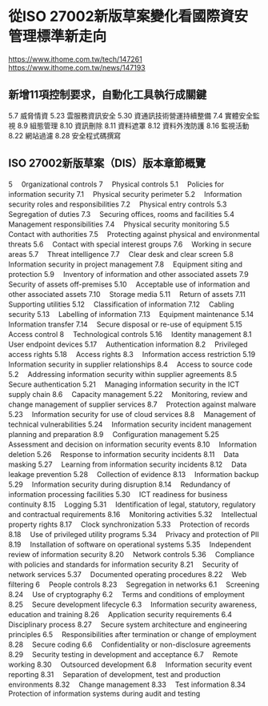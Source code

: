 # 從ISO 27002新版草案變化看國際資安管理標準新走向
https://www.ithome.com.tw/tech/147261 <br>
https://www.ithome.com.tw/news/147193
## 新增11項控制要求，自動化工具執行成關鍵
5.7	威脅情資
5.23	雲服務資訊安全
5.30	資通訊技術營運持續整備
7.4	實體安全監視
8.9	組態管理
8.10	資訊刪除
8.11	資料遮罩
8.12	資料外洩防護
8.16	監視活動
8.22	網站過濾
8.28	安全程式碼撰寫
## ISO 27002新版草案（DIS）版本章節概覽
5　	0rganizational controls	7　	Physical controls
5.1　	Policies for information security	7.1　	Physical security perimeter
5.2　	Information security roles and responsibilities	7.2　	Physical entry controls
5.3　	Segregation of duties	7.3　	Securing offices, rooms and facilities
5.4　	Management responsibilities	7.4　	Physical security monitoring
5.5　	Contact with authorities	7.5　	Protecting against physical and environmental threats
5.6　	Contact with special interest groups	7.6　	Working in secure areas
5.7　	Threat intelligence	7.7　	Clear desk and clear screen
5.8　	Information security in project management	7.8　	Equipment siting and protection
5.9　	Inventory of information and other associated assets	7.9　	Security of assets off-premises
5.10　	Acceptable use of information and other associated assets	7.10　	Storage media
5.11　	Return of assets	7.11　	Supporting utilities
5.12　	Classification of information	7.12　	Cabling security
5.13　	Labelling of information	7.13　	Equipment maintenance
5.14　	Information transfer	7.14　	Secure disposal or re-use of equipment
5.15　	Access control	8　	Technological controls
5.16　	Identity management	8.1　	User endpoint devices
5.17　	Authentication information	8.2　	Privileged access rights
5.18　	Access rights	8.3　	Information access restriction
5.19　	Information security in supplier relationships	8.4　	Access to source code
5.2　	Addressing information security within supplier agreements	8.5　	Secure authentication
5.21　	Managing information security in the ICT supply chain	8.6　	Capacity management
5.22　	Monitoring, review and change management of supplier services	8.7　	Protection against malware
5.23　	Information security for use of cloud services	8.8　	Management of technical vulnerabilities
5.24　	Information security incident management planning and preparation	8.9　	Configuration management
5.25　	Assessment and decision on information security events	8.10　	Information deletion
5.26　	Response to information security incidents	8.11　	Data masking
5.27　	Learning from information security incidents	8.12　	Data leakage prevention
5.28　	Collection of evidence	8.13　	Information backup
5.29　	Information security during disruption	8.14　	Redundancy of information processing facilities
5.30　	ICT readiness for business continuity	8.15　	Logging
5.31　	Identification of legal, statutory, regulatory and contractual requirements	8.16　	Monitoring activities
5.32　	Intellectual property rights	8.17　	Clock synchronization
5.33　	Protection of records	8.18　	Use of privileged utility programs
5.34　	Privacy and protection of PlI	8.19　	Installation of software on operational systems
5.35　	Independent review of information security	8.20　	Network controls
5.36　	Compliance with policies and standards for information security	8.21　	Security of network services
5.37　	Documented operating procedures	8.22　	Web filtering
6　	People controls	8.23　	Segregation in networks
6.1　	Screening	8.24　	Use of cryptography
6.2　	Terms and conditions of employment	8.25　	Secure development lifecycle
6.3　	Information security awareness, education and training	8.26　	Application security requirements
6.4　	Disciplinary process	8.27　	Secure system architecture and engineering principles
6.5　	Responsibilities after termination or change of employment	8.28　	Secure coding
6.6　	Confidentiality or non-disclosure agreements	8.29　	Security testing in development and acceptance
6.7　	Remote working	8.30　	Outsourced development
6.8　	Information security event reporting	8.31　	Separation of development, test and production environments
 	 	8.32　	Change management
 	 	8.33　	Test information
 	 	8.34　	Protection of information systems during audit and testing
